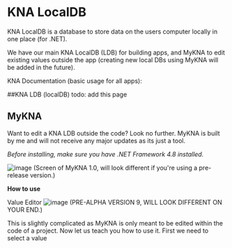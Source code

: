 # KNA LocalDB
KNA LocalDB is a database to store data on the users computer locally in one place (for .NET). 

We have our main KNA LocalDB (LDB) for building apps, and MyKNA to edit existing values outside the app (creating new local DBs using MyKNA will be added in the future).

KNA Documentation (basic usage for all apps):

##KNA LDB (localDB)
todo: add this page

## MyKNA
Want to edit a KNA LDB outside the code? Look no further. MyKNA is built by me and will not receive any major updates as its just a tool.

*Before installing, make sure you have .NET Framework 4.8 installed.*

![image](https://github.com/user-attachments/assets/8b35e580-f1a3-4e0a-a790-fa6a5d3dfda7)
(Screen of MyKNA 1.0, will look different if you're using a pre-release version.)

**How to use**

Value Editor
![image](https://github.com/user-attachments/assets/a398ded8-810f-402c-8cbf-a525df9335cb)
(PRE-ALPHA VERSION 9, WILL LOOK DIFFERENT ON YOUR END.)

This is slightly complicated as MyKNA is only meant to be edited within the code of a project. Now let us teach you how to use it.
First we need to select a value
